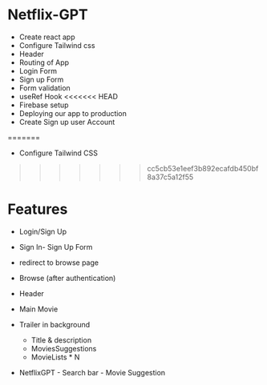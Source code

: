 
# Netflix-GPT

- Create react app
- Configure Tailwind css
- Header
- Routing of App
- Login Form
- Sign up Form
- Form validation
- useRef Hook
<<<<<<< HEAD
- Firebase setup
- Deploying our app to production
- Create Sign up user Account  

=======
- Configure Tailwind CSS
 
>>>>>>> cc5cb53e1eef3b892ecafdb450bf8a37c5a12f55

# Features

- Login/Sign Up
- Sign In- Sign Up Form
- redirect to browse page

- Browse (after authentication)
 - Header
 - Main Movie
  - Trailer in background
    - Title & description
     - MoviesSuggestions
      - MovieLists * N

- NetflixGPT
       - Search bar
       - Movie Suggestion
